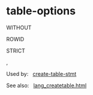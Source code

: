 # table\-options








WITHOUT



ROWID





STRICT





,




  


Used by:   [create\-table\-stmt](./create-table-stmt.html)  

See also:   [lang\_createtable.html](../lang_createtable.html)

